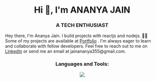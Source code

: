 <h1 align="center">Hi 👋, I'm ANANYA JAIN</h1>
<h3 align="center">A TECH ENTHUSIAST</h3>
<p> Hey there, I'm Ananya Jain. I build projects with reactjs and nodejs. 👨‍💻 Some of my projects are available at <a href="https://ananya-jain-portfolio.netlify.app/">Portfolio</a> . I'm always eager to learn and collaborate with fellow developers. Feel free to reach out to me on <a href="https://www.linkedin.com/in/ananya-jain-6b4795217/">LinkedIn</a> or send me an email at jainananya355@gmail.com.

<h3 align="center">Languages and Tools:</h3>
<p align="center">
  <a href="https://skillicons.dev">
    <img src="https://skillicons.dev/icons?i=git,css,html,python,react,nodejs,mysql,mongodb,aws" />
  </a>
</p>

